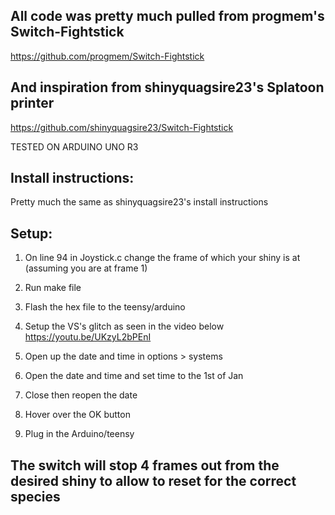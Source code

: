 ## All code was pretty much pulled from progmem's Switch-Fightstick
https://github.com/progmem/Switch-Fightstick

## And inspiration from shinyquagsire23's Splatoon printer
https://github.com/shinyquagsire23/Switch-Fightstick

TESTED ON ARDUINO UNO R3

## Install instructions:
Pretty much the same as shinyquagsire23's install instructions

## Setup:
1) On line 94 in Joystick.c change the frame of which your shiny is at (assuming you are at frame 1)

2) Run make file

3) Flash the hex file to the teensy/arduino

4) Setup the VS's glitch as seen in the video below
https://youtu.be/UKzyL2bPEnI

5) Open up the date and time in options > systems

6) Open the date and time and set time to the 1st of Jan

7) Close then reopen the date

8) Hover over the OK button

9) Plug in the Arduino/teensy

## The switch will stop 4 frames out from the desired shiny to allow to reset for the correct species ##
